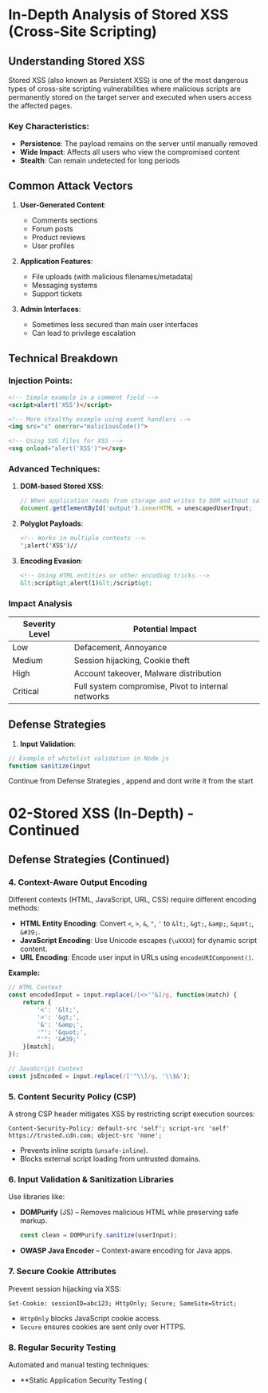 

# In-Depth Analysis of Stored XSS (Cross-Site Scripting)

## Understanding Stored XSS

Stored XSS (also known as Persistent XSS) is one of the most dangerous types of cross-site scripting vulnerabilities where malicious scripts are permanently stored on the target server and executed when users access the affected pages.

### Key Characteristics:
- **Persistence**: The payload remains on the server until manually removed
- **Wide Impact**: Affects all users who view the compromised content
- **Stealth**: Can remain undetected for long periods

## Common Attack Vectors

1. **User-Generated Content**:
   - Comments sections
   - Forum posts
   - Product reviews
   - User profiles

2. **Application Features**:
   - File uploads (with malicious filenames/metadata)
   - Messaging systems
   - Support tickets

3. **Admin Interfaces**:
   - Sometimes less secured than main user interfaces
   - Can lead to privilege escalation

## Technical Breakdown

### Injection Points:
```html
<!-- Simple example in a comment field -->
<script>alert('XSS')</script>

<!-- More stealthy example using event handlers -->
<img src="x" onerror="maliciousCode()">

<!-- Using SVG files for XSS -->
<svg onload="alert('XSS')"></svg>
```

### Advanced Techniques:
1. **DOM-based Stored XSS**:
   ```javascript
   // When application reads from storage and writes to DOM without sanitization
   document.getElementById('output').innerHTML = unescapedUserInput;
   ```

2. **Polyglot Payloads**:
   ```html
   <!-- Works in multiple contexts -->
   ';alert('XSS')//
   ```

3. **Encoding Evasion**:
   ```html
   <!-- Using HTML entities or other encoding tricks -->
   &lt;script&gt;alert(1)&lt;/script&gt;
   ```
### Impact Analysis

| Severity Level | Potential Impact |
|----------------|------------------|
| Low            | Defacement, Annoyance |
| Medium         | Session hijacking, Cookie theft |
| High           | Account takeover, Malware distribution |
| Critical       | Full system compromise, Pivot to internal networks |

## Defense Strategies

1. **Input Validation**:
```javascript
// Example of whitelist validation in Node.js
function sanitize(input 
```
Continue from Defense Strategies , append and dont write it from the start

 # **02-Stored XSS (In-Depth) - Continued**  

## **Defense Strategies (Continued)**  

### **4. Context-Aware Output Encoding**  
Different contexts (HTML, JavaScript, URL, CSS) require different encoding methods:  
- **HTML Entity Encoding**: Convert `<`, `>`, `&`, `"`, `'` to `&lt;`, `&gt;`, `&amp;`, `&quot;`, `&#39;`.  
- **JavaScript Encoding**: Use Unicode escapes (`\uXXXX`) for dynamic script content.  
- **URL Encoding**: Encode user input in URLs using `encodeURIComponent()`.  

**Example:**  
```javascript
// HTML Context
const encodedInput = input.replace(/[<>'"&]/g, function(match) {
    return {
        '<': '&lt;',
        '>': '&gt;',
        '&': '&amp;',
        '"': '&quot;',
        "'": '&#39;'
    }[match];
});

// JavaScript Context
const jsEncoded = input.replace(/['"\\]/g, '\\$&');
```

### **5. Content Security Policy (CSP)**  
A strong CSP header mitigates XSS by restricting script execution sources:  
```http
Content-Security-Policy: default-src 'self'; script-src 'self' https://trusted.cdn.com; object-src 'none';
```
- Prevents inline scripts (`unsafe-inline`).  
- Blocks external script loading from untrusted domains.  

### **6. Input Validation & Sanitization Libraries**  
Use libraries like:  
- **DOMPurify** (JS) – Removes malicious HTML while preserving safe markup.  
  ```javascript
  const clean = DOMPurify.sanitize(userInput);
  ```
- **OWASP Java Encoder** – Context-aware encoding for Java apps.  

### **7. Secure Cookie Attributes**  
Prevent session hijacking via XSS:  
```http
Set-Cookie: sessionID=abc123; HttpOnly; Secure; SameSite=Strict;
```
- `HttpOnly` blocks JavaScript cookie access.  
- `Secure` ensures cookies are sent only over HTTPS.  

### **8. Regular Security Testing**  
Automated and manual testing techniques:  
- **Static Application Security Testing (